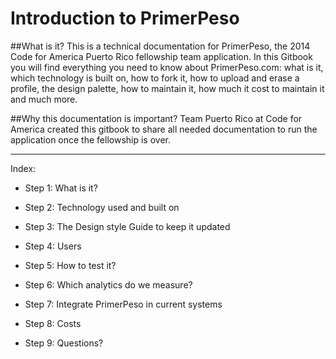 # Introduction to PrimerPeso

##What is it?
This is a technical documentation for PrimerPeso, the 2014 Code for America Puerto Rico fellowship team application.
In this Gitbook you will find everything you need to know about PrimerPeso.com: what is it,  which technology is built on, how to fork it, how to upload and erase a profile, the design palette, how to maintain it, how much it cost to maintain it and much more.

##Why this documentation is important?
Team Puerto Rico at Code for America created this gitbook to share all needed documentation to run the application once the fellowship is over.

-------

 Index:

* Step 1: What is it?

* Step 2: Technology used and built on

* Step 3: The Design style Guide to keep it updated

* Step 4: Users

* Step 5: How to test it?

* Step 6: Which analytics do we measure?

* Step 7: Integrate PrimerPeso in current systems

* Step 8: Costs

* Step 9: Questions?







